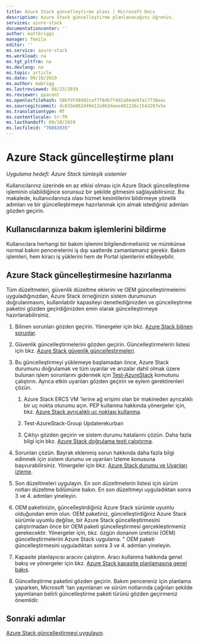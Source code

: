 ```yaml
---
title: Azure Stack güncelleştirme planı | Microsoft Docs
description: Azure Stack güncelleştirme planlanacağını öğrenin.
services: azure-stack
documentationcenter: ''
author: mattbriggs
manager: femila
editor: ''
ms.service: azure-stack
ms.workload: na
ms.tgt_pltfrm: na
ms.devlang: na
ms.topic: article
ms.date: 09/10/2019
ms.author: mabrigg
ms.lastreviewed: 08/23/2019
ms.reviewer: ppacent
ms.openlocfilehash: 58bfdf49492caf7f8db7f4d2a04de97a17738eac
ms.sourcegitcommit: dc633e862d49412a963daee481226c1543287e5e
ms.translationtype: MT
ms.contentlocale: tr-TR
ms.lasthandoff: 09/10/2019
ms.locfileid: "70863035"
---
```

# <a name="plan-for-an-azure-stack-update"></a>Azure Stack güncelleştirme planı

*Uygulama hedefi: Azure Stack tümleşik sistemler*

Kullanıcılarınız üzerinde en az etkisi olması için Azure Stack güncelleştirme işleminin olabildiğince sorunsuz bir şekilde gitmesini sağlayabilirsiniz. Bu makalede, kullanıcılarınıza olası hizmet kesintilerini bildirmeye yönelik adımları ve bir güncelleştirmeye hazırlanmak için almak istediğiniz adımları gözden geçirin.

## <a name="notify-your-users-of-maintenance-operations"></a>Kullanıcılarınıza bakım işlemlerini bildirme

Kullanıcılara herhangi bir bakım işlemini bilgilendirmelisiniz ve mümkünse normal bakım pencerelerini iş dışı saatlerde zamanlamanız gerekir. Bakım işlemleri, hem kiracı iş yüklerini hem de Portal işlemlerini etkileyebilir.

## <a name="prepare-for-an-azure-stack-update"></a>Azure Stack güncelleştirmesine hazırlanma

Tüm düzeltmeleri, güvenlik düzeltme eklerini ve OEM güncelleştirmelerini uyguladığınızdan, Azure Stack örneğinizin sistem durumunun doğrulanmasını, kullanılabilir kapasiteyi denetlediğinizden ve güncelleştirme paketini gözden geçirdiğinizden emin olarak güncelleştirmeye hazırlanabilirsiniz.

1. Bilinen sorunları gözden geçirin. Yönergeler için bkz. [Azure Stack bilinen sorunlar](https://docs.microsoft.com/azure-stack/operator/azure-stack-release-notes-known-issues-1907).

2. Güvenlik güncelleştirmelerini gözden geçirin. Güncelleştirmelerin listesi için bkz. [Azure Stack güvenlik güncelleştirmeleri](https://docs.microsoft.com/azure-stack/operator/azure-stack-release-notes-security-updates-1907).

3. Bu güncelleştirmeyi yüklemeye başlamadan önce, Azure Stack durumunu doğrulamak ve tüm uyarılar ve arızalar dahil olmak üzere bulunan işlem sorunlarını gidermek için [Test-AzureStack](https://docs.microsoft.com/azure-stack/operator/azure-stack-diagnostic-test) komutunu çalıştırın. Ayrıca etkin uyarıları gözden geçirin ve eylem gerektirenleri çözün.

    1. Azure Stack ERCS VM 'lerine ağ erişimi olan bir makineden ayrıcalıklı bir uç nokta oturumu açın. PEP kullanma hakkında yönergeler için, bkz. [Azure Stack ayrıcalıklı uç noktası kullanma](https://docs.microsoft.com/azure-stack/operator/azure-stack-privileged-endpoint).

    2. Test-AzureStack-Group Updaterekurban

    3. Çıktıyı gözden geçirin ve sistem durumu hatalarını çözün. Daha fazla bilgi için bkz. [Azure Stack doğrulama testi çalıştırma](https://docs.microsoft.com/azure-stack/operator/azure-stack-diagnostic-test).

4. Sorunları çözün. Bayrak eklenmiş sorun hakkında daha fazla bilgi edinmek için sistem durumu ve uyarıları Izleme konusuna başvurabilirsiniz. Yönergeler için bkz. [Azure Stack durumu ve Uyarıları izleme](https://docs.microsoft.com/azure-stack/operator/azure-stack-monitor-health).

5. Son düzeltmeleri uygulayın. En son düzeltmelerin listesi için sürüm notları düzeltme bölümüne bakın. En son düzeltmeyi uyguladıktan sonra 3 ve 4. adımları yineleyin.

6. OEM paketinizin, güncelleştirdiğiniz Azure Stack sürümle uyumlu olduğundan emin olun. OEM paketiniz, güncelleştirdiğiniz Azure Stack sürümle uyumlu değilse, bir Azure Stack güncelleştirmesini çalıştırmadan önce bir OEM paketi güncelleştirmesi gerçekleştirmeniz gerekecektir. Yönergeler için, bkz. özgün donanım üreticisi (OEM) güncelleştirmelerini Azure Stack uygulama. " OEM paketi güncelleştirmesini uyguladıktan sonra 3 ve 4. adımları yineleyin.

7. Kapasite planlayıcısı aracını çalıştırın. Aracı kullanma hakkında genel bakış ve yönergeler için bkz. [Azure Stack kapasite planlamasına genel bakış](https://docs.microsoft.com/azure-stack/operator/azure-stack-capacity-planning-overview).

8. Güncelleştirme paketini gözden geçirin. Bakım pencereniz için planlama yaparken, Microsoft 'tan yayınlanan ve sürüm notlarında çağrılan şekilde yayımlanan belirli güncelleştirme paketi türünü gözden geçirmeniz önemlidir.

## <a name="next-steps"></a>Sonraki adımlar

[Azure Stack güncelleştirmeyi uygulayın](azure-stack-apply-updates.md).
